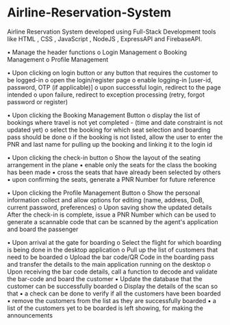 # Airline-Reservation-System

  Airline Reservation System developed using Full-Stack Development tools like HTML , CSS , JavaScript , NodeJS , ExpressAPI and FirebaseAPI.

• Manage the header functions
o Login Management
o Booking Management
o Profile Management

• Upon clicking on login button or any button that requires the customer to be logged-in
o open the login/register page
o enable logging-in [user-id, password, OTP (if applicable)]
o upon successful login, redirect to the page intended
o upon failure, redirect to exception processing (retry, forgot password or register)

• Upon clicking the Booking Management Button
o display the list of bookings where travel is not yet completed - (time and date constraint is not updated yet)
o select the booking for which seat selection and boarding pass should be done
o if the booking is not listed, allow the user to enter the PNR and last name for pulling up the booking
and linking it to the login id

• Upon clicking the check-in button
o Show the layout of the seating arrangement in the plane
▪ enable only the seats for the class the booking has been made
▪ cross the seats that have already been selected by others
▪ upon confirming the seats, generate a PNR Number for future reference

• Upon clicking the Profile Management Button
o Show the personal information collect and allow options for editing (name, address, DoB, current
password, preferences)
o Upon saving show the updated details
After the check-in is complete, issue a PNR Number which can be used to generate a scannable code that can be scanned by
the agent's application and board the passenger

• Upon arrival at the gate for boarding
o Select the flight for which boarding is being done in the desktop application
o Pull up the list of customers that need to be boarded
o Upload the bar code/QR Code in the boarding pass and transfer the details to the main application running on the desktop
o Upon receiving the bar code details, call a function to decode and validate the bar-code and board
the customer
▪ Update the database that the customer can be successfully boarded
o Display the details of the scan so that
▪ a check can be done to verify if all the customers have been boarded
▪ remove the customers from the list as they are successfully boarded
▪ a list of the customers yet to be boarded is left showing, for making the announcements
